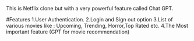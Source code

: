 
This is Netflix clone but with a very powerful feature called Chat GPT.

#Features 
  1.User Authentication.
  2.Login and Sign out option
  3.List of various movies like : Upcoming, Trending, Horror,Top Rated etc.
  4.The Most important feature (GPT for movie recommendation)